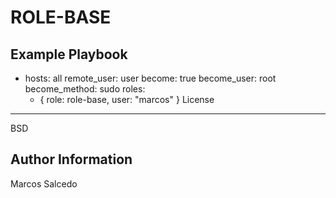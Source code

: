 ROLE-BASE
=========

Example Playbook
----------------

- hosts: all
  remote_user: user
  become: true
  become_user: root
  become_method: sudo
  roles:
    - { role: role-base, user: "marcos" }
License
-------

BSD

Author Information
------------------
Marcos Salcedo

